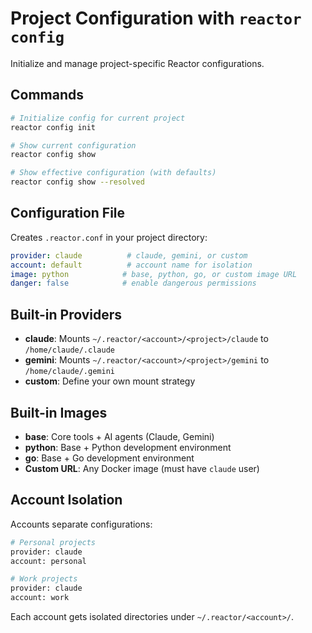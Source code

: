 # Project Configuration with `reactor config`

Initialize and manage project-specific Reactor configurations.

## Commands

```bash
# Initialize config for current project
reactor config init

# Show current configuration
reactor config show

# Show effective configuration (with defaults)
reactor config show --resolved
```

## Configuration File

Creates `.reactor.conf` in your project directory:

```yaml
provider: claude          # claude, gemini, or custom
account: default          # account name for isolation
image: python            # base, python, go, or custom image URL
danger: false            # enable dangerous permissions
```

## Built-in Providers

- **claude**: Mounts `~/.reactor/<account>/<project>/claude` to `/home/claude/.claude`
- **gemini**: Mounts `~/.reactor/<account>/<project>/gemini` to `/home/claude/.gemini`
- **custom**: Define your own mount strategy

## Built-in Images

- **base**: Core tools + AI agents (Claude, Gemini)
- **python**: Base + Python development environment  
- **go**: Base + Go development environment
- **Custom URL**: Any Docker image (must have `claude` user)

## Account Isolation

Accounts separate configurations:
```bash
# Personal projects
provider: claude
account: personal

# Work projects  
provider: claude
account: work
```

Each account gets isolated directories under `~/.reactor/<account>/`.